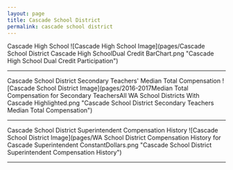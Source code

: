 ```yaml
---
layout: page
title: Cascade School District
permalink: cascade school district
---
```



Cascade High School
![Cascade High School Image](pages/Cascade School District Cascade High SchoolDual Credit BarChart.png "Cascade High School Dual Credit Participation")

___

Cascade School District Secondary Teachers' Median Total Compensation
![Cascade School District Image](pages/2016-2017Median Total Compensation for Secondary TeachersAll WA School Districts With Cascade Highlighted.png "Cascade School District Secondary Teachers Median Total Compensation")

___

Cascade School District Superintendent Compensation History
![Cascade School District Image](pages/WA School District Compensation History for Cascade Superintendent ConstantDollars.png "Cascade School District Superintendent Compensation History")

___

